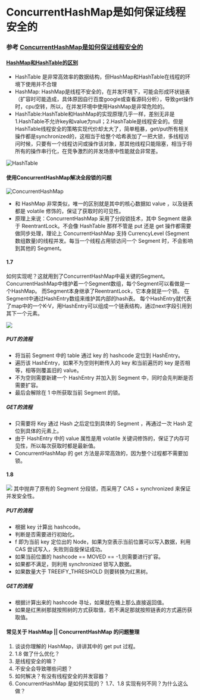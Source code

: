 # ConcurrentHashMap是如何保证线程安全的



### 参考 [ConcurrentHashMap是如何保证线程安全的](https://www.cnblogs.com/jing99/p/11330341.html)

#### [HashMap和HashTable的区别](https://crossoverjie.top/2018/07/23/java-senior/ConcurrentHashMap/)

- HashTable 是非常高效率的数据结构，但HashMap和HashTable在线程的环境下使用并不合理
- HashMap: HashMap是线程不安全的，在并发环境下，可能会形成环状链表（扩容时可能造成，具体原因自行百度google或查看源码分析），导致get操作时，cpu空转，所以，在并发环境中使用HashMap是非常危险的。
- HashTable:HashTable和HashMap的实现原理几乎一样，差别无非是1.HashTable不允许key和value为null；2.HashTable是线程安全的。但是HashTable线程安全的策略实现代价却太大了，简单粗暴，get/put所有相关操作都是synchronized的，这相当于给整个哈希表加了一把大锁，多线程访问时候，只要有一个线程访问或操作该对象，那其他线程只能阻塞，相当于将所有的操作串行化，在竞争激烈的并发场景中性能就会非常差。

![HashTable](https://images2015.cnblogs.com/blog/1024555/201705/1024555-20170514173954488-1353945142.png)

#### 使用ConcurrentHashMap解决全段锁的问题 

![ConcurrentHashMap](https://images2015.cnblogs.com/blog/1024555/201705/1024555-20170514174100832-1891630860.png)


- 和 HashMap 非常类似，唯一的区别就是其中的核心数据如 value ，以及链表都是 volatile 修饰的，保证了获取时的可见性。 
- 原理上来说：ConcurrentHashMap 采用了分段锁技术，其中 Segment 继承于 ReentrantLock。不会像 HashTable 那样不管是 put 还是 get 操作都需要做同步处理，理论上 ConcurrentHashMap 支持 CurrencyLevel (Segment 数组数量)的线程并发。每当一个线程占用锁访问一个 Segment 时，不会影响到其他的 Segment。

#### 1.7


如何实现呢？这就用到了ConcurrentHashMap中最关键的Segment。
ConcurrentHashMap中维护着一个Segment数组，每个Segment可以看做是一个HashMap。
而Segment本身继承了ReentrantLock，它本身就是一个锁。
在Segment中通过HashEntry数组来维护其内部的hash表。
每个HashEntry就代表了map中的一个K-V，用HashEntry可以组成一个链表结构，通过next字段引用到其下一个元素。

![](https://i.loli.net/2019/05/08/5cd1d2c5ce95c.jpg)
##### PUT的流程

- 将当前 Segment 中的 table 通过 key 的 hashcode 定位到 HashEntry。
- 遍历该 HashEntry，如果不为空则判断传入的 key 和当前遍历的 key 是否相等，相等则覆盖旧的 value。
- 不为空则需要新建一个 HashEntry 并加入到 Segment 中，同时会先判断是否需要扩容。
- 最后会解除在 1 中所获取当前 Segment 的锁。

##### GET的流程

- 只需要将 Key 通过 Hash 之后定位到具体的 Segment ，再通过一次 Hash 定位到具体的元素上。
- 由于 HashEntry 中的 value 属性是用 volatile 关键词修饰的，保证了内存可见性，所以每次获取时都是最新值。
- ConcurrentHashMap 的 get 方法是非常高效的，因为整个过程都不需要加锁。

#### 1.8

![](https://i.loli.net/2019/05/08/5cd1d2ce33795.jpg)
其中抛弃了原有的 Segment 分段锁，而采用了 CAS + synchronized 来保证并发安全性。


##### PUT的流程

- 根据 key 计算出 hashcode。
- 判断是否需要进行初始化。
- f 即为当前 key 定位出的 Node，如果为空表示当前位置可以写入数据，利用 CAS 尝试写入，失败则自旋保证成功。
- 如果当前位置的 hashcode == MOVED == -1,则需要进行扩容。
- 如果都不满足，则利用 synchronized 锁写入数据。
- 如果数量大于 TREEIFY_THRESHOLD 则要转换为红黑树。

##### GET的流程

- 根据计算出来的 hashcode 寻址，如果就在桶上那么直接返回值。
- 如果是红黑树那就按照树的方式获取值，若不满足那就按照链表的方式遍历获取值。








#### 常见关于 HashMap || ConcurrentHashMap 的问题整理

1. 谈谈你理解的 HashMap，讲讲其中的 get put 过程。
2. 1.8 做了什么优化？
3. 是线程安全的嘛？
4. 不安全会导致哪些问题？
5. 如何解决？有没有线程安全的并发容器？
6. ConcurrentHashMap 是如何实现的？ 1.7、1.8 实现有何不同？为什么这么做？


